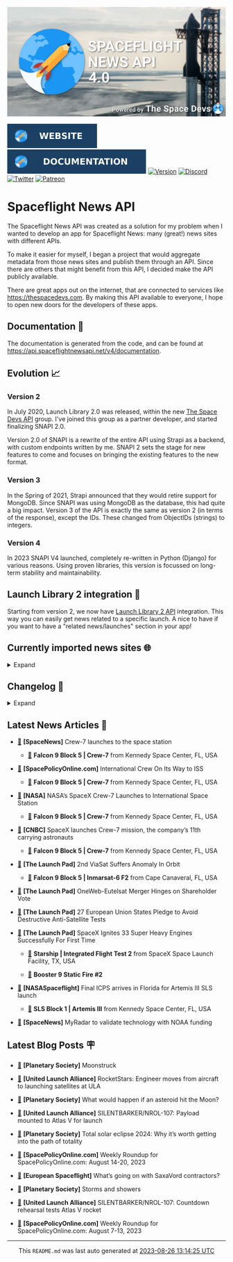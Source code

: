 ![Cover](https://raw.githubusercontent.com/TheSpaceDevs/spaceflightnewsapi/main/.github/profile/assets/snapi_poster.png)

[![Website](https://raw.githubusercontent.com/TheSpaceDevs/spaceflightnewsapi/main/.github/profile/assets/badge_snapi_website.svg)](https://spaceflightnewsapi.net/)
[![Documentation](https://raw.githubusercontent.com/TheSpaceDevs/spaceflightnewsapi/main/.github/profile/assets/badge_snapi_doc.svg)](https://api.spaceflightnewsapi.net/v4/docs)
[![Version](https://img.shields.io/github/v/release/TheSpaceDevs/spaceflightnewsapi?style=for-the-badge)](https://github.com/TheSpaceDevs/spaceflightnewsapi/releases/tag/v4.0.4)
[![Discord](https://img.shields.io/badge/Discord-%237289DA.svg?style=for-the-badge&logo=discord&logoColor=white)](https://discord.gg/p7ntkNA)
[![Twitter](https://img.shields.io/badge/Twitter-%231DA1F2.svg?style=for-the-badge&logo=Twitter&logoColor=white)](https://twitter.com/the_snapi)
[![Patreon](https://img.shields.io/badge/Patreon-F96854?style=for-the-badge&logo=patreon&logoColor=white)](https://www.patreon.com/TheSpaceDevs)

# Spaceflight News API

The Spaceflight News API was created as a solution for my problem when I wanted to develop an app for Spaceflight News: many (great!) news sites with different APIs.

To make it easier for myself, I began a project that would aggregate metadata from those news sites and publish them through an API. Since there are others that might benefit from this API, I decided make the API publicly available.

There are great apps out on the internet, that are connected to services like <https://thespacedevs.com>. By making this API available to everyone, I hope to open new doors for the developers of these apps.

## Documentation 📖

The documentation is generated from the code, and can be found at <https://api.spaceflightnewsapi.net/v4/documentation>.

## Evolution 📈

### Version 2

In July 2020, Launch Library 2.0 was released, within the new <a href="https://thespacedevs.com">The Space Devs API</a> group. I've joined this group as a partner developer, and started finalizing SNAPI 2.0.

Version 2.0 of SNAPI is a rewrite of the entire API using Strapi as a backend, with custom endpoints written by me.
SNAPI 2 sets the stage for new features to come and focuses on bringing the existing features to the new format.

### Version 3

In the Spring of 2021, Strapi announced that they would retire support for MongoDB. Since SNAPI was using MongoDB as the database, this had quite a big impact.
Version 3 of the API is exactly the same as version 2 (in terms of the response), except the IDs. These changed from ObjectIDs (strings) to integers.

### Version 4
In 2023 SNAPI V4 launched, completely re-written in Python (Django) for various reasons.
Using proven libraries, this version is focussed on long-term stability and maintainability.

## Launch Library 2 integration 🚀

Starting from version 2, we now have <a href="https://thespacedevs.com/llapi">Launch Library 2 API</a> integration. This way you can easily get news related to a specific launch.
A nice to have if you want to have a "related news/launches" section in your app!

## Currently imported news sites 🌐

<details>
<summary>Expand</summary>

- AmericaSpace
- Arstechnica
- Blue Origin
- CNBC
- ESA
- ElonX
- Euronews
- European Spaceflight
- Jet Propulsion Laboratory
- NASA
- NASASpaceflight
- National Geographic
- National Space Society
- Phys
- Planetary Society
- Reuters
- Space.com
- SpaceFlight Insider
- SpaceNews
- SpacePolicyOnline.com
- SpaceX
- Spaceflight Now
- SyFy
- TechCrunch
- Teslarati
- The Drive
- The Japan Times
- The Launch Pad
- The National
- The New York Times
- The Space Devs
- The Space Review
- The Verge
- The Wall Street Journal
- United Launch Alliance
- Virgin Galactic


</details>

## Changelog 📝
<details>
<summary>Expand</summary>

# V4.0.0

- Rewritten in Python and Django.

# V3.4.0

- Package updates
- Sentry fixes

# V3.0.0

- Package updates

### V3.2.0

- Various Sentry issues fixed

### V3.1.0

- Strapi updates
- Sentry updates
- Admin interface updates

### V3.0.0

- Switch to use Postgres as database

### V2.3.0

- The lost "article per (LL2) event" endpoint is back
- Changed the G4L logo on the site
- Added Sentry again, via the new Strapi plugin
- Changed from amqplib to amqp-connection-manager
- Updated to Strapi 3.5.3

### v2.2.0

- Dependency updates
- Code cleanup
- Admin side of things

### v2.1.0

- Backend changes on how new content is processed
- Package updates

### v2.0.0

- Complete rewrite of the app, focusing on existing features

</details>



## Latest News Articles 📰
- <a href="https://spacenews.com/crew-7-launches-to-the-space-station/" >🔗</a> **[SpaceNews]** Crew-7 launches to the space station


  - <a href="https://go4liftoff.com/launch/id/1caacff9-837e-493b-afd4-4da54eeccdf2" >🚀</a> **Falcon 9 Block 5 | Crew-7** from Kennedy Space Center, FL, USA



- <a href="https://spacepolicyonline.com/news/international-crew-on-its-way-to-iss/" >🔗</a> **[SpacePolicyOnline.com]** International Crew On Its Way to ISS


  - <a href="https://go4liftoff.com/launch/id/1caacff9-837e-493b-afd4-4da54eeccdf2" >🚀</a> **Falcon 9 Block 5 | Crew-7** from Kennedy Space Center, FL, USA



- <a href="http://www.nasa.gov/press-release/nasa-s-spacex-crew-7-launches-to-international-space-station" >🔗</a> **[NASA]** NASA’s SpaceX Crew-7 Launches to International Space Station


  - <a href="https://go4liftoff.com/launch/id/1caacff9-837e-493b-afd4-4da54eeccdf2" >🚀</a> **Falcon 9 Block 5 | Crew-7** from Kennedy Space Center, FL, USA



- <a href="https://www.cnbc.com/2023/08/26/spacex-launches-crew-7-astronaut-mission-for-nasa.html" >🔗</a> **[CNBC]** SpaceX launches Crew-7 mission, the company’s 11th carrying astronauts


  - <a href="https://go4liftoff.com/launch/id/1caacff9-837e-493b-afd4-4da54eeccdf2" >🚀</a> **Falcon 9 Block 5 | Crew-7** from Kennedy Space Center, FL, USA



- <a href="https://tlpnetwork.com/news/2023/08/second-viasat-suffers-anomaly-in-orbit" >🔗</a> **[The Launch Pad]** 2nd ViaSat Suffers Anomaly In Orbit


  - <a href="https://go4liftoff.com/launch/id/d6e60f3b-21d0-44f9-be02-fe0c00289b6a" >🚀</a> **Falcon 9 Block 5 | Inmarsat-6 F2** from Cape Canaveral, FL, USA



- <a href="https://tlpnetwork.com/news/2023/08/oneweb-eutelsat-merger-hinges-on-shareholder-vote" >🔗</a> **[The Launch Pad]** OneWeb-Eutelsat Merger Hinges on Shareholder Vote


- <a href="https://tlpnetwork.com/news/2023/08/27-european-union-states-pledge-to-avoid-destructive-anti-satellite-tests" >🔗</a> **[The Launch Pad]** 27 European Union States Pledge to Avoid Destructive Anti-Satellite Tests


- <a href="https://tlpnetwork.com/news/2023/08/spacex-ignites-33-super-heavy-engines-successfully-for-first-time" >🔗</a> **[The Launch Pad]** SpaceX Ignites 33 Super Heavy Engines Successfully For First Time


  - <a href="https://go4liftoff.com/launch/id/04b91bb8-38a7-4868-b025-4bbe05d1fbfe" >🚀</a> **Starship | Integrated Flight Test 2** from SpaceX Space Launch Facility, TX, USA




  - <a href="https://go4liftoff.com/event/id/856" >📆</a> **Booster 9 Static Fire #2**


- <a href="https://www.nasaspaceflight.com/2023/08/final-icps-arrives/" >🔗</a> **[NASASpaceflight]** Final ICPS arrives in Florida for Artemis III SLS launch


  - <a href="https://go4liftoff.com/launch/id/8034d81b-af96-460c-a7b7-5c8e7f1a1d86" >🚀</a> **SLS Block 1 | Artemis III** from Kennedy Space Center, FL, USA



- <a href="https://spacenews.com/myradar-to-validate-technology-with-noaa-funding/" >🔗</a> **[SpaceNews]** MyRadar to validate technology with NOAA funding




## Latest Blog Posts 🪧

- <a href="https://www.planetary.org/the-downlink/moonstruck" >🔗</a> **[Planetary Society]** Moonstruck


- <a href="https://blog.ulalaunch.com/blog/rocketstars-engineer-moves-from-aircraft-to-launching-satellites-at-ula" >🔗</a> **[United Launch Alliance]** RocketStars: Engineer moves from aircraft to launching satellites at ULA


- <a href="https://www.planetary.org/articles/what-would-happen-if-an-asteroid-hit-the-moon" >🔗</a> **[Planetary Society]** What would happen if an asteroid hit the Moon?


- <a href="https://blog.ulalaunch.com/blog/silentbarker/nrol-107-payload-mate-mounted-to-atlas-v-for-launch" >🔗</a> **[United Launch Alliance]** SILENTBARKER/NROL-107: Payload mounted to Atlas V for launch


- <a href="https://www.planetary.org/articles/total-solar-eclipse-2024-path-of-totality" >🔗</a> **[Planetary Society]** Total solar eclipse 2024: Why it’s worth getting into the path of totality


- <a href="https://spacepolicyonline.com/news/weekly-roundup-for-spacepolicyonline-com-august-14-20-2023/" >🔗</a> **[SpacePolicyOnline.com]** Weekly Roundup for SpacePolicyOnline.com: August 14-20, 2023


- <a href="https://europeanspaceflight.substack.com/p/whats-going-on-with-saxavord-contractors" >🔗</a> **[European Spaceflight]** What’s going on with SaxaVord contractors?


- <a href="https://www.planetary.org/the-downlink/storms-and-showers" >🔗</a> **[Planetary Society]** Storms and showers


- <a href="https://blog.ulalaunch.com/blog/silentbarker/nrol-107-countdown-rehearsal-tests-atlas-v" >🔗</a> **[United Launch Alliance]** SILENTBARKER/NROL-107: Countdown rehearsal tests Atlas V rocket


- <a href="https://spacepolicyonline.com/news/weekly-roundup-for-spacepolicyonline-com-august-7-13-2023/" >🔗</a> **[SpacePolicyOnline.com]** Weekly Roundup for SpacePolicyOnline.com: August 7-13, 2023




<hr>
  <div align="center">
  This <code>README.md</code> was last auto generated at <a href="https://www.timeanddate.com/worldclock/fixedtime.html?iso=20230826T131425">2023-08-26 13:14:25 UTC</a>
  <br>
</div>